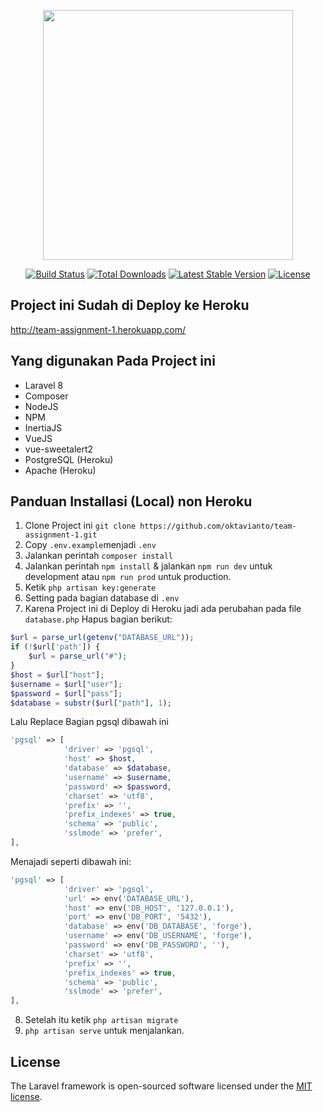 <p align="center"><a href="https://laravel.com" target="_blank"><img src="https://raw.githubusercontent.com/laravel/art/master/logo-lockup/5%20SVG/2%20CMYK/1%20Full%20Color/laravel-logolockup-cmyk-red.svg" width="400"></a></p>

<p align="center">
<a href="https://travis-ci.org/laravel/framework"><img src="https://travis-ci.org/laravel/framework.svg" alt="Build Status"></a>
<a href="https://packagist.org/packages/laravel/framework"><img src="https://img.shields.io/packagist/dt/laravel/framework" alt="Total Downloads"></a>
<a href="https://packagist.org/packages/laravel/framework"><img src="https://img.shields.io/packagist/v/laravel/framework" alt="Latest Stable Version"></a>
<a href="https://packagist.org/packages/laravel/framework"><img src="https://img.shields.io/packagist/l/laravel/framework" alt="License"></a>
</p>

## Project ini Sudah di Deploy ke Heroku
http://team-assignment-1.herokuapp.com/

## Yang digunakan Pada Project ini
- Laravel 8
- Composer
- NodeJS
- NPM
- InertiaJS
- VueJS
- vue-sweetalert2
- PostgreSQL (Heroku)
- Apache (Heroku)
## Panduan Installasi (Local) non Heroku
1. Clone Project ini `git clone https://github.com/oktavianto/team-assignment-1.git`
2. Copy `.env.example`menjadi `.env`
3. Jalankan perintah `composer install`
4. Jalankan perintah `npm install` & jalankan `npm run dev` untuk development atau `npm run prod` untuk production.
5. Ketik `php artisan key:generate`
6. Setting pada bagian database di `.env`
7. Karena Project ini di Deploy di Heroku jadi ada perubahan pada file `database.php`
Hapus bagian berikut:
```php
$url = parse_url(getenv("DATABASE_URL"));
if (!$url['path']) {
    $url = parse_url("#");
}
$host = $url["host"];
$username = $url["user"];
$password = $url["pass"];
$database = substr($url["path"], 1);
```
Lalu Replace Bagian pgsql dibawah ini
```php
'pgsql' => [
            'driver' => 'pgsql',
            'host' => $host,
            'database' => $database,
            'username' => $username,
            'password' => $password,
            'charset' => 'utf8',
            'prefix' => '',
            'prefix_indexes' => true,
            'schema' => 'public',
            'sslmode' => 'prefer',
],
```
Menajadi seperti dibawah ini:
```php
'pgsql' => [
            'driver' => 'pgsql',
            'url' => env('DATABASE_URL'),
            'host' => env('DB_HOST', '127.0.0.1'),
            'port' => env('DB_PORT', '5432'),
            'database' => env('DB_DATABASE', 'forge'),
            'username' => env('DB_USERNAME', 'forge'),
            'password' => env('DB_PASSWORD', ''),
            'charset' => 'utf8',
            'prefix' => '',
            'prefix_indexes' => true,
            'schema' => 'public',
            'sslmode' => 'prefer',
],
```
8. Setelah itu ketik `php artisan migrate`
9. `php artisan serve` untuk menjalankan.

## License

The Laravel framework is open-sourced software licensed under the [MIT license](https://opensource.org/licenses/MIT).
